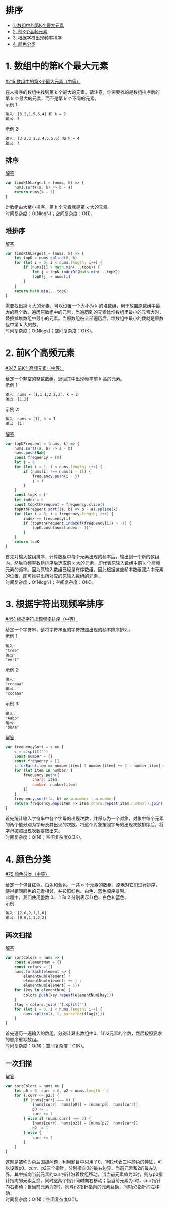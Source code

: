 # 排序

* [1. 数组中的第K个最大元素](#1-数组中的第K个最大元素)
* [2. 前K个高频元素](#2-前K个高频元素)
* [3. 根据字符出现频率排序](#3-根据字符出现频率排序)
* [4. 颜色分类](#4-颜色分类)

# 1.  数组中的第K个最大元素

[#215  数组中的第K个最大元素（中等）](https://leetcode-cn.com/problems/kth-largest-element-in-an-array/)

在未排序的数组中找到第 k 个最大的元素。请注意，你需要找的是数组排序后的第 k 个最大的元素，而不是第 k 个不同的元素。  
示例 1:
```html
输入: [3,2,1,5,6,4] 和 k = 2
输出: 5
```
示例 2:
```html
输入: [3,2,3,1,2,4,5,5,6] 和 k = 4
输出: 4
```

## 排序

[解答](src/kth-largest-element-in-an-array-1.js)

```JavaScript
var findKthLargest = (nums, k) => {
    nums.sort((a, b) => b - a)
    return nums[k - 1]
}
```

对数组由大至小排序，第 k 个元素就是第 k 大的元素。  
时间复杂度：O(NlogN)；空间复杂度：O(1)。

## 堆排序

[解答](src/kth-largest-element-in-an-array-2.js)

```JavaScript
var findKthLargest = (nums, k) => {
    let topK = nums.splice(0, k)
    for (let i = 0; i < nums.length; i++) {
        if (nums[i] > Math.min(...topK)) {
            let j = topK.indexOf(Math.min(...topK))
            topK[j] = nums[i]
        }
    }
    return Math.min(...topK)
}
```

需要找出第 k 大的元素，可以设置一个大小为 k 的堆数组，用于放置原数组中最大的两个数。遍历原数组中的元素，当遍历到的元素比堆数组里最小的元素大时，替换掉堆数组中最小的元素。当原数组被全部遍历后，堆数组中最小的数就是原数组中第 k 大的数。  
时间复杂度：O(Nlogk)；空间复杂度：O(K)。

# 2. 前K个高频元素

[#347 前K个高频元素（中等）](https://leetcode-cn.com/problems/top-k-frequent-elements/)

给定一个非空的整数数组，返回其中出现频率前 k 高的元素。  
示例 1:
```html
输入: nums = [1,1,1,2,2,3], k = 2
输出: [1,2]
```
示例 2:
```html
输入: nums = [1], k = 1
输出: [1]
```

[解答](src/top-k-frequent-elements.js)

```JavaScript
var topKFrequent = (nums, k) => {
    nums.sort((a, b) => a - b)
    nums.push(NaN)
    const frequency = [0]
    let j = 0
    for (let i = 1; i < nums.length; i++) {
        if (nums[i] !== nums[i - 1]) {
            frequency.push(i - j)
            j = i
        }
    }
    const topK = []
    let index = 0
    const topKthFrequent = frequency.slice()
    topKthFrequent.sort((a, b) => b - a).splice(k)
    for (let i = 0; i < frequency.length; i++) {
        index += frequency[i]
        if (topKthFrequent.indexOf(frequency[i]) > -1) {
            topK.push(nums[index - 1])
        }
    }
    return topK
}
```

首先对输入数组排序，计算数组中每个元素出现的频率后，输出到一个新的数组内。然后将频率数组排序后选取前 k 大的元素，即代表原输入数组中前 k 个高频元素的频率。因为原输入数组已经是有序数组，因此根据这些频率数组照片中元素的位置，即可推导出所对应的原输入数组的元素。  
时间复杂度：O(NlogN)；空间复杂度：O(K)。

# 3. 根据字符出现频率排序

[#451 根据字符出现频率排序（中等）](https://leetcode-cn.com/problems/sort-characters-by-frequency/)

给定一个字符串，请将字符串里的字符按照出现的频率降序排列。  
示例 1:
```html
输入:
"tree"
输出:
"eert"
```
示例 2:
```html
输入:
"cccaaa"
输出:
"cccaaa"
```
示例 3:
```html
输入:
"Aabb"
输出:
"bbAa"
```

[解答](src/sort-characters-by-frequency.js)

```JavaScript
var frequencySort = s => {
    s = s.split('')
    const number = {}
    const frequency = []
    s.forEach(item => number[item] ? number[item] += 1 : number[item] = 1)
    for (let item in number) {
        frequency.push({
            chara: item,
            number: number[item]
        })
    }
    frequency.sort((a, b) => b.number - a.number)
    return frequency.map(item => item.chara.repeat(item.number)).join('')
}
```

首先统计输入字符串中各个字母的出现次数，并保存为一个对象，对象中每个元素的两个值分别为字母及其出现的次数。将这个对象按照字母的出现次数排序后，将字母按照出现次数提取出来。  
时间复杂度：O(N)；空间复杂度O(2K)。

# 4. 颜色分类

[#75 颜色分类（中等）](https://leetcode-cn.com/problems/sort-colors/)

给定一个包含红色、白色和蓝色，一共 n 个元素的数组，原地对它们进行排序，使得相同颜色的元素相邻，并按照红色、白色、蓝色顺序排列。  
此题中，我们使用整数 0、 1 和 2 分别表示红色、白色和蓝色。  
示例:
```html
输入: [2,0,2,1,1,0]
输出: [0,0,1,1,2,2]
```

## 两次扫描

[解答](src/sort-colors-1.js)

```JavaScript
var sortColors = nums => {
    const elementNum = {}
    const colors = []
    nums.forEach(element => {
        elementNum[element] ?
        elementNum[element] += 1 :
        elementNum[element] = 1})
    for (key in elementNum) {
        colors.push(key.repeat(elementNum[key]))
    }
    flag = colors.join('').split('')
    for (let i = 0; i < nums.length; i++) {
        nums.splice(i, 1, parseInt(flag[i]))
    }
}
```

首先遍历一遍输入的数组，分别计算出数组中0、1和2元素的个数，然后按照要求的顺序重写数组。  
时间复杂度：O(N)；空间复杂度：O(N)。

## 一次扫描

[解答](src/sort-colors-2.js)

```JavaScript
var sortColors = nums => {
    let p0 = 0, curr = 0, p2 = nums.length - 1
    for (;curr <= p2;) {
        if (nums[curr] === 0) {
            [nums[curr], nums[p0]] = [nums[p0], nums[curr]]
            p0 += 1
            curr += 1
        } else if (nums[curr] === 2) {
            [nums[curr], nums[p2]] = [nums[p2], nums[curr]]
            p2 -= 1
        } else {
            curr += 1
        }
    }
}
```

这题是被称为荷兰国旗问题，利用题目中只用了0、1和2代表三种颜色的特征，可以设置p0、curr、p2三个指针，分别指向0的最右边界、当前元素和2的最左边界。其中指向当前元素的curr指针沿着数组移动，当当前元素值为0时，则与p0指针指向的元素互换，同时这两个指针同时向右移动；当当前元素为1时，curr指针向右移动；当当前元素为2时，则与p2指针指向的元素互换，同时p2指针向左移动。  
时间复杂度：O(N)；空间复杂度O(1)。